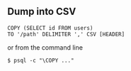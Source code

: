 ## Dump into CSV

```
COPY (SELECT id FROM users)
TO '/path' DELIMITER ',' CSV [HEADER]
```

or from the command line

```
$ psql -c "\COPY ..."
```
